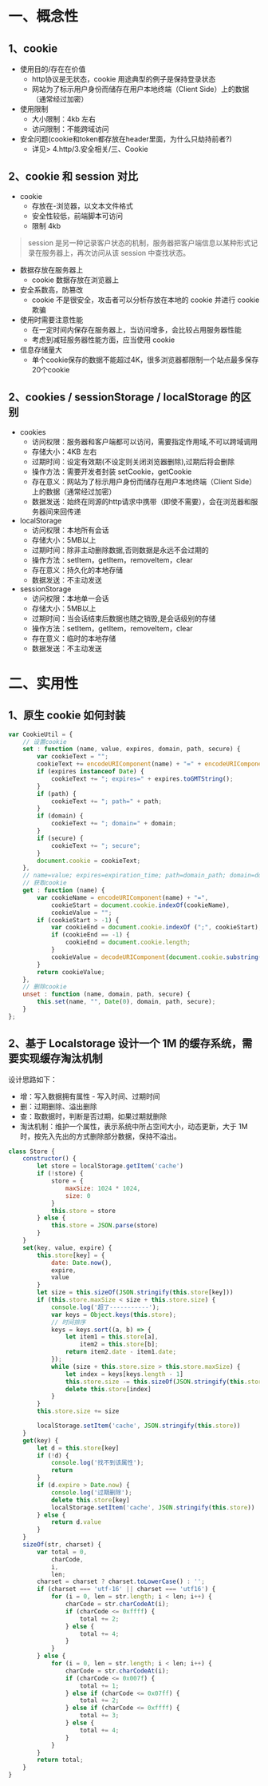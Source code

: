 

# 一、概念性

## 1、cookie

- 使用目的/存在在价值
    - http协议是无状态，cookie 用途典型的例子是保持登录状态
    - 网站为了标示用户身份而储存在用户本地终端（Client Side）上的数据（通常经过加密）
- 使用限制
    - 大小限制：4kb 左右
    - 访问限制：不能跨域访问
- 安全问题(cookie和token都存放在header里面，为什么只劫持前者?)
    - 详见> 4.http/3.安全相关/三、Cookie

## 2、cookie 和 session 对比

- cookie 
    - 存放在-浏览器，以文本文件格式
    - 安全性较低，前端脚本可访问
    - 限制 4kb

> session 是另一种记录客户状态的机制，服务器把客户端信息以某种形式记录在服务器上，再次访问从该 session 中查找状态。

- 数据存放在服务器上
    - cookie 数据存放在浏览器上
- 安全系数高，防篡改
    - cookie 不是很安全，攻击者可以分析存放在本地的 cookie 并进行 cookie 欺骗
- 使用时需要注意性能
    - 在一定时间内保存在服务器上，当访问增多，会比较占用服务器性能
    - 考虑到减轻服务器性能方面，应当使用 cookie
- 信息存储量大
    - 单个cookie保存的数据不能超过4K，很多浏览器都限制一个站点最多保存20个cookie

## 2、cookies / sessionStorage / localStorage 的区别

- cookies
    - 访问权限：服务器和客户端都可以访问，需要指定作用域,不可以跨域调用
    - 存储大小：4KB 左右
    - 过期时间：设定有效期(不设定则关闭浏览器删除),过期后将会删除
    - 操作方法：需要开发者封装 setCookie，getCookie
    - 存在意义：网站为了标示用户身份而储存在用户本地终端（Client Side）上的数据（通常经过加密）
    - 数据发送：始终在同源的http请求中携带（即使不需要），会在浏览器和服务器间来回传递
- localStorage
    - 访问权限：本地所有会话
    - 存储大小：5MB以上
    - 过期时间：除非主动删除数据,否则数据是永远不会过期的
    - 操作方法：setItem，getItem，removeItem，clear
    - 存在意义：持久化的本地存储
    - 数据发送：不主动发送
- sessionStorage
    - 访问权限：本地单一会话
    - 存储大小：5MB以上
    - 过期时间：当会话结束后数据也随之销毁,是会话级别的存储
    - 操作方法：setItem，getItem，removeItem，clear
    - 存在意义：临时的本地存储
    - 数据发送：不主动发送

# 二、实用性

## 1、原生 cookie 如何封装

```js
var CookieUtil = {
    // 设置cookie
    set : function (name, value, expires, domain, path, secure) {
        var cookieText = "";
        cookieText += encodeURIComponent(name) + "=" + encodeURIComponent(value);
        if (expires instanceof Date) {
            cookieText += "; expires=" + expires.toGMTString();
        }
        if (path) {
            cookieText += "; path=" + path;
        }
        if (domain) {
            cookieText += "; domain=" + domain;
        }
        if (secure) {
            cookieText += "; secure";
        }
        document.cookie = cookieText;
    },
    // name=value; expires=expiration_time; path=domain_path; domain=domain_name; secure
    // 获取cookie
    get : function (name) {
        var cookieName = encodeURIComponent(name) + "=",
            cookieStart = document.cookie.indexOf(cookieName),
            cookieValue = "";
        if (cookieStart > -1) {
            var cookieEnd = document.cookie.indexOf (";", cookieStart);
            if (cookieEnd == -1) {
                cookieEnd = document.cookie.length;
            }
            cookieValue = decodeURIComponent(document.cookie.substring(cookieStart + cookieName.length, cookieEnd));
        }
        return cookieValue; 
    },
    // 删除cookie
    unset : function (name, domain, path, secure) {
        this.set(name, "", Date(0), domain, path, secure);
    }
};
```

## 2、基于 Localstorage 设计一个 1M 的缓存系统，需要实现缓存淘汰机制

设计思路如下：
- 增：写入数据拥有属性 - 写入时间、过期时间
- 删：过期删除、溢出删除
- 查：取数据时，判断是否过期，如果过期就删除
- 淘汰机制：维护一个属性，表示系统中所占空间大小，动态更新，大于 1M 时，按先入先出的方式删除部分数据，保持不溢出。

```js
class Store {
    constructor() {
        let store = localStorage.getItem('cache')
        if (!store) {
            store = {
                maxSize: 1024 * 1024,
                size: 0
            }
            this.store = store
        } else {
            this.store = JSON.parse(store)
        }
    }
    set(key, value, expire) {
        this.store[key] = {
            date: Date.now(),
            expire,
            value
        }
        let size = this.sizeOf(JSON.stringify(this.store[key]))
        if (this.store.maxSize < size + this.store.size) {
            console.log('超了-----------');
            var keys = Object.keys(this.store);
            // 时间排序
            keys = keys.sort((a, b) => {
                let item1 = this.store[a],
                    item2 = this.store[b];
                return item2.date - item1.date;
            });
            while (size + this.store.size > this.store.maxSize) {
                let index = keys[keys.length - 1]
                this.store.size -= this.sizeOf(JSON.stringify(this.store[index]))
                delete this.store[index]
            }
        }
        this.store.size += size

        localStorage.setItem('cache', JSON.stringify(this.store))
    }
    get(key) {
        let d = this.store[key]
        if (!d) {
            console.log('找不到该属性');
            return
        }
        if (d.expire > Date.now) {
            console.log('过期删除');
            delete this.store[key]
            localStorage.setItem('cache', JSON.stringify(this.store))
        } else {
            return d.value
        }
    }
    sizeOf(str, charset) {
        var total = 0,
            charCode,
            i,
            len;
        charset = charset ? charset.toLowerCase() : '';
        if (charset === 'utf-16' || charset === 'utf16') {
            for (i = 0, len = str.length; i < len; i++) {
                charCode = str.charCodeAt(i);
                if (charCode <= 0xffff) {
                    total += 2;
                } else {
                    total += 4;
                }
            }
        } else {
            for (i = 0, len = str.length; i < len; i++) {
                charCode = str.charCodeAt(i);
                if (charCode <= 0x007f) {
                    total += 1;
                } else if (charCode <= 0x07ff) {
                    total += 2;
                } else if (charCode <= 0xffff) {
                    total += 3;
                } else {
                    total += 4;
                }
            }
        }
        return total;
    }
}
```